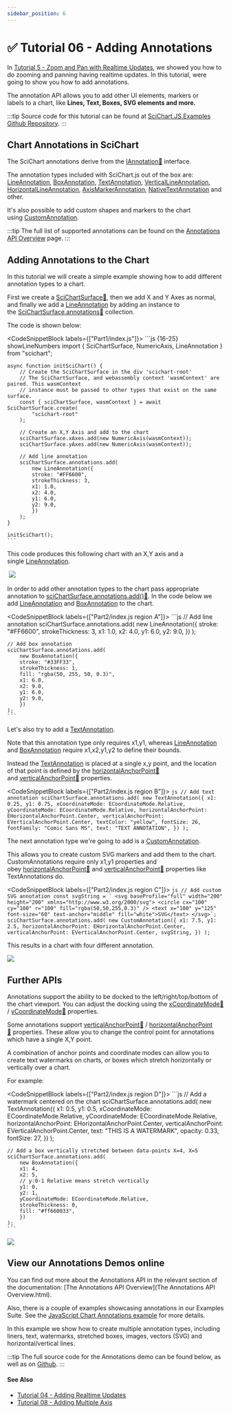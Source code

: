 ```yaml
---
sidebar_position: 6
---
```


# ✅ Tutorial 06 - Adding Annotations

In [Tutorial 5 - Zoom and Pan with Realtime Updates](/docs/get-started/tutorials-js-npm-webpack/tutorial-05-zoom-and-pan-with-realtime-updates/index.md), we showed you how to do zooming and panning having realtime updates. In this tutorial, were going to show you how to add annotations.

The annotation API allows you to add other UI elements, markers or labels to a chart, like **Lines, **Text, **Boxes, **SVG elements and more.********

:::tip
Source code for this tutorial can be found at [SciChart.JS.Examples Github Repository](https://github.com/ABTSoftware/SciChart.JS.Examples/tree/dev_v4.0/Tutorials/2D_Chart_Tutorials_JavaScript/Tutorial_6_Adding_Annotations).
:::

<YouTubeVideo url="https://www.youtube.com/embed/kUsMslHD_YE" title="Video tutorial for version 3. SciChart.js JavaScript Chart Tutorial 06 - Adding Annotations to Charts" />

Chart Annotations in SciChart
-----------------------------

The SciChart annotations derive from the [IAnnotation:blue_book:](https://www.scichart.com/documentation/js/current/typedoc/interfaces/iannotation.html) interface.

The annotation types included with SciChart.js out of the box are: [LineAnnotation](/docs/2d-charts/annotations-api/line-annotation/index.md), [BoxAnnotation](/docs/2d-charts/annotations-api/box-annotation/index.md), [TextAnnotation](/docs/2d-charts/annotations-api/text-annotation/index.md), [VerticalLineAnnotation](/docs/2d-charts/annotations-api/vertical-line-annotation/index.md), [HorizontalLineAnnotation](/docs/2d-charts/annotations-api/horizontal-line-annotation/index.md), [AxisMarkerAnnotation](/docs/2d-charts/annotations-api/axis-marker-annotation/axis-marker-annotation-overview/index.md), [NativeTextAnnotation](/docs/2d-charts/annotations-api/native-text-annotation/index.md) and other.

It's also possible to add custom shapes and markers to the chart using [CustomAnnotation](/docs/2d-charts/annotations-api/custom-annotation/index.md).

:::tip
The full list of supported annotations can be found on the [Annotations API Overview](/docs/2d-charts/annotations-api/annotations-api-overview/index.md) page.
:::

Adding Annotations to the Chart
-------------------------------

In this tutorial we will create a simple example showing how to add different annotation types to a chart.

First we create a [SciChartSurface:blue_book:](https://www.scichart.com/documentation/js/current/typedoc/classes/scichartsurface.html), then we add X and Y Axes as normal, and finally we add a [LineAnnotation](/docs/2d-charts/annotations-api/line-annotation/index.md) by adding an instance to the [SciChartSurface.annotations:blue_book:](https://www.scichart.com/documentation/js/current/typedoc/classes/scichartsurface.html#annotations) collection.

The code is shown below:

<CodeSnippetBlock labels={["Part1/index.js"]}>
    ```js {16-25} showLineNumbers
    import { SciChartSurface, NumericAxis, LineAnnotation } from "scichart";

    async function initSciChart() {
        // Create the SciChartSurface in the div 'scichart-root'
        // The SciChartSurface, and webassembly context 'wasmContext' are paired. This wasmContext
        // instance must be passed to other types that exist on the same surface.
        const { sciChartSurface, wasmContext } = await SciChartSurface.create(
            "scichart-root"
        );

        // Create an X,Y Axis and add to the chart
        sciChartSurface.xAxes.add(new NumericAxis(wasmContext));
        sciChartSurface.yAxes.add(new NumericAxis(wasmContext));

        // Add line annotation
        sciChartSurface.annotations.add(
            new LineAnnotation({
            stroke: "#FF6600",
            strokeThickness: 3,
            x1: 1.0,
            x2: 4.0,
            y1: 6.0,
            y2: 9.0,
            })
        );
    }

    initSciChart();
    ```
</CodeSnippetBlock>

This code produces this following chart with an X,Y axis and a single [LineAnnotation](/docs/2d-charts/annotations-api/line-annotation/index.md).

 ![](img/1.png)

In order to add other annotation types to the chart pass appropriate annotation to [sciChartSurface.annotations.add():blue_book:](https://www.scichart.com/documentation/js/current/typedoc/classes/scichartsurface.html#annotations). In the code below we add [LineAnnotation](/docs/2d-charts/annotations-api/line-annotation/index.md) and [BoxAnnotation](/docs/2d-charts/annotations-api/box-annotation/index.md) to the chart.

<CodeSnippetBlock labels={["Part2/index.js region A"]}>
    ```js
    // Add line annotation
    sciChartSurface.annotations.add(
        new LineAnnotation({
        stroke: "#FF6600",
        strokeThickness: 3,
        x1: 1.0,
        x2: 4.0,
        y1: 6.0,
        y2: 9.0,
        })
    );

    // Add box annotation
    sciChartSurface.annotations.add(
        new BoxAnnotation({
        stroke: "#33FF33",
        strokeThickness: 1,
        fill: "rgba(50, 255, 50, 0.3)",
        x1: 6.0,
        x2: 9.0,
        y1: 6.0,
        y2: 9.0,
        })
    );
    ```
</CodeSnippetBlock>

Let's also try to add a [TextAnnotation](/docs/2d-charts/annotations-api/text-annotation/index.md).

Note that this annotation type only requires x1,y1, whereas [LineAnnotation](/docs/2d-charts/annotations-api/line-annotation/index.md) and [BoxAnnotation](/docs/2d-charts/annotations-api/box-annotation/index.md) require x1,x2,y1,y2 to define their bounds.

Instead the [TextAnnotation](/docs/2d-charts/annotations-api/text-annotation/index.md) is placed at a single x,y point, and the location of that point is defined by the [horizontalAnchorPoint:blue_book:](https://www.scichart.com/documentation/js/current/typedoc/classes/textannotation.html#horizontalanchorpoint) and [verticalAnchorPoint:blue_book:](https://www.scichart.com/documentation/js/current/typedoc/classes/textannotation.html#verticalanchorpoint) properties.

<CodeSnippetBlock labels={["Part2/index.js region B"]}>
    ```js
    // Add text annotation
    sciChartSurface.annotations.add(
        new TextAnnotation({
        x1: 0.25,
        y1: 0.75,
        xCoordinateMode: ECoordinateMode.Relative,
        yCoordinateMode: ECoordinateMode.Relative,
        horizontalAnchorPoint: EHorizontalAnchorPoint.Center,
        verticalAnchorPoint: EVerticalAnchorPoint.Center,
        textColor: "yellow",
        fontSize: 26,
        fontFamily: "Comic Sans MS",
        text: "TEXT ANNOTATION",
        })
    );
    ```
</CodeSnippetBlock>

The next annotation type we're going to add is a [CustomAnnotation](/docs/2d-charts/annotations-api/custom-annotation/index.md).

This allows you to create custom SVG markers and add them to the chart. CustomAnnotations require only x1,y1 properties and obey [horizontalAnchorPoint:blue_book:](https://www.scichart.com/documentation/js/current/typedoc/classes/textannotation.html#horizontalanchorpoint) and [verticalAnchorPoint:blue_book:](https://www.scichart.com/documentation/js/current/typedoc/classes/textannotation.html#verticalanchorpoint) properties like TextAnnotations do.

<CodeSnippetBlock labels={["Part2/index.js region C"]}>
    ```js
    // Add custom SVG annotation
    const svgString = `
    <svg baseProfile="full" width="200" height="200" xmlns="http://www.w3.org/2000/svg">
        <circle cx="100" cy="100" r="100" fill="rgba(50,50,255,0.3)" />
        <text x="100" y="125" font-size="60" text-anchor="middle" fill="white">SVG</text>
    </svg>`;
    sciChartSurface.annotations.add(
        new CustomAnnotation({
        x1: 7.5,
        y1: 2.5,
        horizontalAnchorPoint: EHorizontalAnchorPoint.Center,
        verticalAnchorPoint: EVerticalAnchorPoint.Center,
        svgString,
        })
    );
    ```
</CodeSnippetBlock>

This results in a chart with four different annotation.

![](img/2.png)

Further APIs
------------

Annotations support the ability to be docked to the left/right/top/bottom of the chart viewport. You can adjust the docking using the [xCoordinateMode:blue_book:](https://www.scichart.com/documentation/js/current/typedoc/classes/textannotation.html#xcoordinatemode) / [yCoordinateMode:blue_book:](https://www.scichart.com/documentation/js/current/typedoc/classes/textannotation.html#ycoordinatemode) properties.

Some annotations support [verticalAnchorPoint:blue_book:](https://www.scichart.com/documentation/js/current/typedoc/classes/textannotation.html#verticalanchorpoint) / [horizontalAnchorPoint:blue_book:](https://www.scichart.com/documentation/js/current/typedoc/classes/textannotation.html#horizontalanchorpoint) properties. These allow you to change the control point for annotations which have a single X,Y point.

A combination of anchor points and coordinate modes can allow you to create text watermarks on charts, or boxes which stretch horizontally or vertically over a chart.

For example:

<CodeSnippetBlock labels={["Part2/index.js region D"]}>
    ```js
    // Add a watermark centered on the chart
    sciChartSurface.annotations.add(
        new TextAnnotation({
        x1: 0.5,
        y1: 0.5,
        xCoordinateMode: ECoordinateMode.Relative,
        yCoordinateMode: ECoordinateMode.Relative,
        horizontalAnchorPoint: EHorizontalAnchorPoint.Center,
        verticalAnchorPoint: EVerticalAnchorPoint.Center,
        text: "THIS IS A WATERMARK",
        opacity: 0.33,
        fontSize: 27,
        })
    );

    // Add a box vertically stretched between data-points X=4, X=5
    sciChartSurface.annotations.add(
        new BoxAnnotation({
        x1: 4,
        x2: 5,
        // y:0-1 Relative means stretch vertically
        y1: 0,
        y2: 1,
        yCoordinateMode: ECoordinateMode.Relative,
        strokeThickness: 0,
        fill: "#ff660033",
        })
    );
    ```
</CodeSnippetBlock>

![](img/3.png)

View our Annotations Demos online
---------------------------------

You can find out more about the Annotations API in the relevant section of the documentation: [The Annotations API Overview](The Annotations API Overview.html).

Also, there is a couple of examples showcasing annotations in our Examples Suite. See the [JavaScript Chart Annotations example](https://demo.scichart.com/react/chart-annotations) for more details.

<ChartFromSciChartDemo src="https://demo.scichart.com/iframe/chart-annotations" title="Chart Annotations" description="showing how create various kinds of annotations and animate them in javascript charts." />

In this example we show how to create multiple annotation types, including liners, text, watermarks, stretched boxes, images, vectors (SVG) and horizontal/vertical lines.

:::tip
The full source code for the Annotations demo can be found below, as well as on [Github](https://github.com/ABTSoftware/SciChart.JS.Examples/blob/master/Examples/src/components/Examples/Charts2D/ChartAnnotations/AnnotationsAreEasy/drawExample.ts).
:::

#### See Also

* [Tutorial 04 - Adding Realtime Updates](/docs/get-started/tutorials-js-npm-webpack/tutorial-04-adding-realtime-updates/index.md)
* [Tutorial 08 - Adding Multiple Axis](/docs/get-started/tutorials-js-npm-webpack/tutorial-08-adding-multiple-axis/index.md)